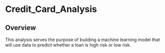 # Credit_Card_Analysis

## Overview
This analysis serves the purpose of building a machine learning model that will use data to predict whether a loan is high risk or low risk.
